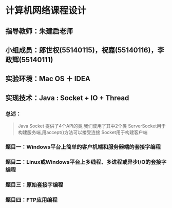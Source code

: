 # 计算机网络课程设计
## 指导教师：朱建启老师
## 小组成员：郎世权(55140115)，祝嘉(55140116)，李政辉(55140111)
## 实验环境：Mac OS ＋ IDEA
## 实现技术：Java : Socket + IO + Thread
### 总述：
> Java Socket 提供了4个API的类,我们使用了其中2个类
> ServerSocket用于构建服务端,用accept()方法可以接受连接
> Socket用于构建客户端
### 题目一：Windows平台上简单的客户机端和服务器端的套接字编程
>
>
>
>
### 题目二：Linux或Windows平台上多线程、多进程或异步I/O的套接字编程
### 题目三：原始套接字编程
### 题目四：FTP应用编程
